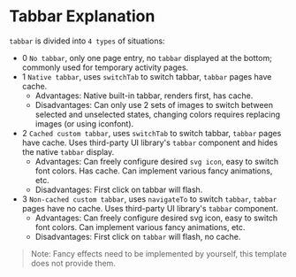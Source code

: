 # Tabbar Explanation

`tabbar` is divided into `4 types` of situations:

- 0 `No tabbar`, only one page entry, no `tabbar` displayed at the bottom; commonly used for temporary activity pages.
- 1 `Native tabbar`, uses `switchTab` to switch tabbar, `tabbar` pages have cache.
  - Advantages: Native built-in tabbar, renders first, has cache.
  - Disadvantages: Can only use 2 sets of images to switch between selected and unselected states, changing colors requires replacing images (or using iconfont).
- 2 `Cached custom tabbar`, uses `switchTab` to switch tabbar, `tabbar` pages have cache. Uses third-party UI library's `tabbar` component and hides the native `tabbar` display.
  - Advantages: Can freely configure desired `svg icon`, easy to switch font colors. Has cache. Can implement various fancy animations, etc.
  - Disadvantages: First click on tabbar will flash.
- 3 `Non-cached custom tabbar`, uses `navigateTo` to switch `tabbar`, `tabbar` pages have no cache. Uses third-party UI library's `tabbar` component.
  - Advantages: Can freely configure desired svg icon, easy to switch font colors. Can implement various fancy animations, etc.
  - Disadvantages: First click on `tabbar` will flash, no cache.

> Note: Fancy effects need to be implemented by yourself, this template does not provide them.

